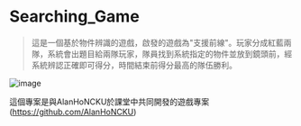 # Searching_Game

> 這是一個基於物件辨識的遊戲，啟發的遊戲為"支援前線"。玩家分成紅藍兩隊，系統會出題目給兩隊玩家，隊員找到系統指定的物件並放到鏡頭前，經系統辨認正確即可得分，時間結束前得分最高的隊伍勝利。

![image](https://github.com/baker12355/Searching_Game/blob/master/gif/PyImageSearch-PhotoBooth-2018_7_1-%E4%B8%8B%E5%8D%88-02_55_05.gif)

這個專案是與AlanHoNCKU於課堂中共同開發的遊戲專案(https://github.com/AlanHoNCKU)
